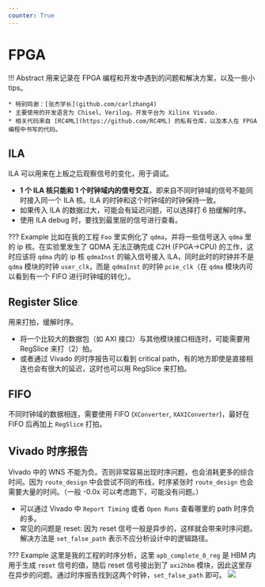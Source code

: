 ```yaml
---
counter: True   
---
```


# FPGA

!!! Abstract
    用来记录在 FPGA 编程和开发中遇到的问题和解决方案，以及一些小 tips。

    * 特别鸣谢：[张杰学长](github.com/carlzhang4)
    * 主要使用的开发语言为 Chisel、Verilog，开发平台为 Xilinx Vivado.
    * 相关代码来自 [RC4ML](https://github.com/RC4ML) 的私有仓库，以及本人在 FPGA 编程中书写的代码。

## ILA

ILA 可以用来在上板之后观察信号的变化，用于调试。

* **1 个 ILA 核只能和 1 个时钟域内的信号交互**，即来自不同时钟域的信号不能同时接入同一个 ILA 核。ILA 的时钟和这个时钟域的时钟保持一致。
* 如果传入 ILA 的数据过大，可能会有延迟问题，可以选择打 6 拍缓解时序。
* 使用 ILA debug 时，要找到最里层的信号进行查看。

??? Example
    比如在我的工程 `Foo` 里实例化了 `qdma`，并将一些信号送入 `qdma` 里的 ip 核。在实验里发生了 QDMA 无法正确完成 C2H (FPGA->CPU) 的工作，这时应该将 `qdma` 内的 ip 核 `qdmaInst` 的输入信号接入 ILA，同时此时的时钟并不是 `qdma` 模块的时钟 `user_clk`，而是 `qdmaInst` 的时钟 `pcie_clk`（在 `qdma` 模块内可以看到有一个 FIFO 进行时钟域的转化）。

## Register Slice

用来打拍，缓解时序。

* 将一个比较大的数据包（如 AXI 接口）与其他模块接口相连时，可能需要用 RegSlice 来打（2）拍。
* 或者通过 Vivado 的时序报告可以看到 critical path，有的地方即使是直接相连也会有很大的延迟，这时也可以用 RegSlice 来打拍。

## FIFO

不同时钟域的数据相连，需要使用 FIFO (`XConverter`, `XAXIConverter`)，最好在 FIFO 后再加上 `RegSlice` 打拍。

## Vivado 时序报告

Vivado 中的 WNS 不能为负。否则非常容易出现时序问题，也会消耗更多的综合时间。因为 `route_design` 中会尝试不同的布线，时序紧张时 `route_design` 也会需要大量的时间。（一般 -0.0x 可以考虑跑下，可能没有问题。）

* 可以通过 Vivado 中 `Report Timing` 或者 `Open Runs` 查看哪里的 path 时序负的多。
* 常见的问题是 reset: 因为 reset 信号一般是异步的，这样就会带来时序问题。解决方法是 `set_false_path` 表示不应分析设计中的逻辑路径。

??? Example
    这里是我的工程的时序分析，这里 `apb_complete_0_reg` 是 HBM 内用于生成 `reset` 信号的值，随后 reset 信号接出到了 `axi2hbm` 模块，因此这里存在异步的问题。通过时序报告找到这两个时钟，`set_false_path` 即可。
    ![](https://cdn.hobbitqia.cc/20240323131944.png)
